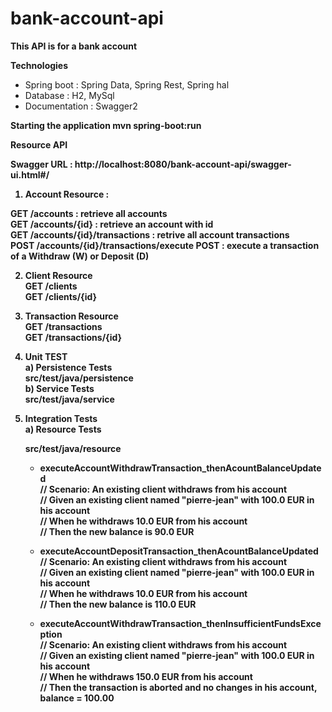 # bank-account-api
<b> This API is for a bank account </b>

<b> Technologies </b>
- Spring boot : Spring Data, Spring Rest, Spring hal  
- Database : H2, MySql  
- Documentation : Swagger2  

<b>Starting the application <b>
   mvn spring-boot:run
  
   
<b>Resource API </b>

Swagger URL : http://localhost:8080/bank-account-api/swagger-ui.html#/

1) Account Resource :

GET /accounts	: retrieve all accounts    
GET /accounts/{id}	: retrieve an account with id   
GET /accounts/{id}/transactions	: retrive all account transactions   
POST /accounts/{id}/transactions/execute	POST : execute a transaction of a Withdraw (W) or Deposit (D)  

2) Client Resource     
GET /clients  
GET /clients/{id}      	

3) Transaction Resource  
GET /transactions  
GET /transactions/{id}    	

1) Unit TEST  
a) Persistence Tests  
  src/test/java/persistence  
  b) Service Tests  
  src/test/java/service  
2) Integration Tests  
a) Resource Tests    
   
   src/test/java/resource  
    * executeAccountWithdrawTransaction_thenAcountBalanceUpdated  
       // Scenario: An existing client withdraws from his account  
	     // Given an existing client named "pierre-jean" with 100.0 EUR in his account  
	     // When he withdraws 10.0 EUR from his account  
	     // Then the new balance is 90.0 EUR  
   
    * executeAccountDepositTransaction_thenAcountBalanceUpdated  
       // Scenario: An existing client withdraws from his account  
	     // Given an existing client named "pierre-jean" with 100.0 EUR in his account  
	     // When he withdraws 10.0 EUR from his account  
	     // Then the new balance is 110.0 EUR  
    * executeAccountWithdrawTransaction_thenInsufficientFundsException  
      // Scenario: An existing client withdraws from his account  
	     // Given an existing client named "pierre-jean" with 100.0 EUR in his account  
	     // When he withdraws 150.0 EUR from his account  
	     // Then the transaction is aborted and no changes in his account, balance = 100.00  

